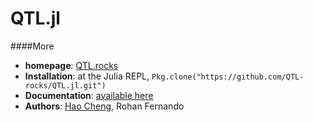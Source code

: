 # QTL.jl

####More

* **homepage**: [QTL.rocks](http://QTL.rocks)
* **Installation**: at the Julia REPL, `Pkg.clone("https://github.com/QTL-rocks/QTL.jl.git")`
* **Documentation**: [available here](https://github.com/QTL-rocks/QTL.jl/wiki)
* **Authors**: [Hao Cheng](http://reworkhow.github.io), Rohan Fernando
